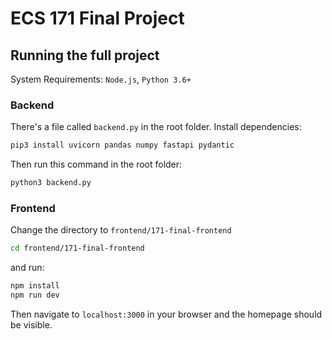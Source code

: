 # ECS 171 Final Project

## Running the full project
System Requirements: `Node.js`, `Python 3.6+`
### Backend

There's a file called ```backend.py```  in the root folder.
Install dependencies:

```bash
pip3 install uvicorn pandas numpy fastapi pydantic
```
Then run this command in the root folder:
```bash
python3 backend.py
```
### Frontend
Change the directory to ``` frontend/171-final-frontend ```
``` bash
cd frontend/171-final-frontend
```
and run:
```bash
npm install
npm run dev
```
Then navigate to ```localhost:3000``` in your browser and the homepage should be visible.